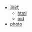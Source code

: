 * 测试
  * [html](https://augustuZzl.github.io/navbar/html.html)
  * [md](https://augustuZzl.github.io/navbar/md.md)
* [photo](https://augustuzzl.github.io/Java-Development-Learning-Notes/navbar/photo/index.html)


